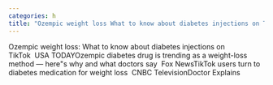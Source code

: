```yaml
---
categories: h
title: "Ozempic weight loss What to know about diabetes injections on TikTok  USA TODAY"
---
```

Ozempic weight loss: What to know about diabetes injections on TikTok&nbsp;&nbsp;USA TODAYOzempic diabetes drug is trending as a weight-loss method — here"s why and what doctors say&nbsp;&nbsp;Fox NewsTikTok users turn to diabetes medication for weight loss&nbsp;&nbsp;CNBC TelevisionDoctor Explains 